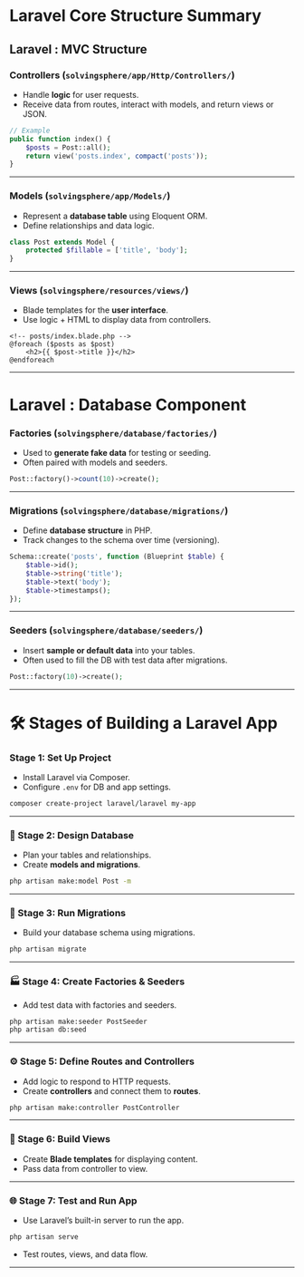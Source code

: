 # Laravel Core Structure Summary
## Laravel : MVC Structure

### **Controllers** (`solvingsphere/app/Http/Controllers/`)
* Handle **logic** for user requests.
* Receive data from routes, interact with models, and return views or JSON.
```php
// Example
public function index() {
    $posts = Post::all();
    return view('posts.index', compact('posts'));
}
```
---

### **Models** (`solvingsphere/app/Models/`)
* Represent a **database table** using Eloquent ORM.
* Define relationships and data logic.
```php
class Post extends Model {
    protected $fillable = ['title', 'body'];
}
```
---

### **Views** (`solvingsphere/resources/views/`)
* Blade templates for the **user interface**.
* Use logic + HTML to display data from controllers.
```blade
<!-- posts/index.blade.php -->
@foreach ($posts as $post)
    <h2>{{ $post->title }}</h2>
@endforeach
```
---

# Laravel : Database Component
### **Factories** (`solvingsphere/database/factories/`)
* Used to **generate fake data** for testing or seeding.
* Often paired with models and seeders.
```php
Post::factory()->count(10)->create();
```
---

### **Migrations** (`solvingsphere/database/migrations/`)
* Define **database structure** in PHP.
* Track changes to the schema over time (versioning).
```php
Schema::create('posts', function (Blueprint $table) {
    $table->id();
    $table->string('title');
    $table->text('body');
    $table->timestamps();
});
```
---

### **Seeders** (`solvingsphere/database/seeders/`)
* Insert **sample or default data** into your tables.
* Often used to fill the DB with test data after migrations.
```php
Post::factory(10)->create();
```
---



# 🛠️ Stages of Building a Laravel App

### Stage 1: **Set Up Project**
* Install Laravel via Composer.
* Configure `.env` for DB and app settings.
```bash
composer create-project laravel/laravel my-app
```
---

### 🧱 Stage 2: **Design Database**
* Plan your tables and relationships.
* Create **models and migrations**.
```bash
php artisan make:model Post -m
```
---

### 📂 Stage 3: **Run Migrations**
* Build your database schema using migrations.
```bash
php artisan migrate
```
---

### 🏭 Stage 4: **Create Factories & Seeders**
* Add test data with factories and seeders.
```bash
php artisan make:seeder PostSeeder
php artisan db:seed
```
---

### ⚙️ Stage 5: **Define Routes and Controllers**
* Add logic to respond to HTTP requests.
* Create **controllers** and connect them to **routes**.
```bash
php artisan make:controller PostController
```
---

### 🧠 Stage 6: **Build Views**
* Create **Blade templates** for displaying content.
* Pass data from controller to view.
---

### 🌐 Stage 7: **Test and Run App**
* Use Laravel’s built-in server to run the app.
```bash
php artisan serve
```
* Test routes, views, and data flow.
---
